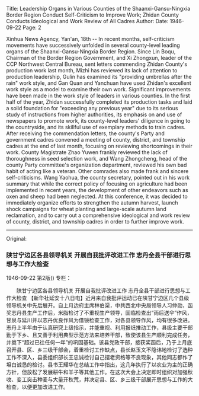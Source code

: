 Title: Leadership Organs in Various Counties of the Shaanxi-Gansu-Ningxia Border Region Conduct Self-Criticism to Improve Work; Zhidan County Conducts Ideological and Work Review of All Cadres
Author:
Date: 1946-09-22
Page: 2

Xinhua News Agency, Yan'an, 18th -- In recent months, self-criticism movements have successively unfolded in several county-level leading organs of the Shaanxi-Gansu-Ningxia Border Region. Since Lin Boqu, Chairman of the Border Region Government, and Xi Zhongxun, leader of the CCP Northwest Central Bureau, sent letters commending Zhidan County's production work last month, Mizhi has reviewed its lack of attention to production leadership, Gulin has examined its "providing umbrellas after the rain" work style, and Gan Quan and Yanchuan have used Zhidan's excellent work style as a model to examine their own work. Significant improvements have been made in the work style of leaders in various counties. In the first half of the year, Zhidan successfully completed its production tasks and laid a solid foundation for "exceeding any previous year" due to its serious study of instructions from higher authorities, its emphasis on and use of newspapers to promote work, its county-level leaders' diligence in going to the countryside, and its skillful use of exemplary methods to train cadres. After receiving the commendation letters, the county's Party and government cadres convened a meeting of county, district, and township cadres at the end of last month, focusing on reviewing shortcomings in their work. County Magistrate Zhao Yuwen frankly reviewed the lack of thoroughness in seed selection work, and Wang Zhongcheng, head of the county Party committee's organization department, reviewed his own bad habit of acting like a veteran. Other comrades also made frank and sincere self-criticisms. Wang Yaohua, the county secretary, pointed out in his work summary that while the correct policy of focusing on agriculture had been implemented in recent years, the development of other endeavors such as oxen and sheep had been neglected. At this conference, it was decided to immediately organize efforts to strengthen the autumn harvest, launch shock campaigns for wheat planting and large-scale autumn land reclamation, and to carry out a comprehensive ideological and work review of county, district, and township cadres in order to further improve work.



<hr /> 

Original: 


### 陕甘宁边区各县领导机关  开展自我批评改进工作  志丹全县干部进行思想与工作大检查

1946-09-22
第2版()
专栏：

　　陕甘宁边区各县领导机关
    开展自我批评改进工作
    志丹全县干部进行思想与工作大检查
    【新华社延安十八日电】近月来自我批评运动已在陕甘宁边区几个县级领导机关中先后展开。自上月边府主席林伯渠，中共西北中央局领导人习仲勋，函奖志丹县生产工作后，米脂检讨了不重视生产领导，固临检查出“雨后送伞”作风，甘泉与延川并以志丹优良作风为借镜检查工作，对各县领导作风，均有很多改进。志丹上半年由于认真研究上级指示，并能重视、利用报纸推动工作，县级主要干部勤于下乡、且又善于利用典型示范方法来培养干部，致使该县生产顺利完成任务，并奠下“超过已往任何一年”的巩固基础。该县党政干部，接获奖函后，乃于上月底召开县、区、乡三级干部会，着重检讨工作缺点，县长赵玉文不隐讳地检讨了选种工作不深入，县委组织部长王忠诚检讨自己摆老资格等不良现象，其他同志都作了坦白诚恳的检讨。县书王耀华在总结工作中指出，这几年执行了以农业为主的正确方针，但放松了发展耕牛和羊子等其他工作。在这次大会上决定即时组织对加强秋收、变工突击种麦与大量开秋荒，并决定县、区、乡三级干部展开思想与工作的大检查，以便更加改进工作。
